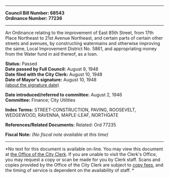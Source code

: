 * * * * *  
  
**Council Bill Number: [](#h0)[](#h2)68543**   
**Ordinance Number: 77236**  
  
* * * * *  
  
An Ordinance relating to the improvement of East 85th Street, from 17th Place Northeast to 21st Avenue Northeast, and certain parts of certain other streets and avenues, by constructing watermains and otherwise improving the same, Local Improvement District No. 5861, and appropriating money from the Water fund in aid thereof, as a loan.  
  
**Status:** Passed   
**Date passed by Full Council:** August 9, 1948   
**Date filed with the City Clerk:** August 10, 1948   
**Date of Mayor's signature:** August 10, 1948   
[(about the signature date)](/~public/approvaldate.htm)   
  
  
**Date introduced/referred to committee:** August 2, 1946   
**Committee:** Finance; City Utilities   
  
**Index Terms:** STREET-CONSTRUCTION, PAVING, ROOSEVELT, WEDGEWOOD, RAVENNA, MAPLE-LEAF, NORTHGATE  
  
**References/Related Documents:** Related: Ord 77235  
  
**Fiscal Note:** *(No fiscal note available at this time)*  
  
* * * * *  
  
*No text for this document is available on-line. You may view this document at [the Office of the City Clerk](http://www.seattle.gov/leg/clerk/contactUs.htm). If you are unable to visit the Clerk's Office, you may request a copy or scan be made for you by Clerk staff. Scans and copies provided by the Office of the City Clerk are subject to [copy fees](http://clerk.seattle.gov/~public/clerkfees.htm), and the timing of service is dependent on the availability of staff. *  
  
  

